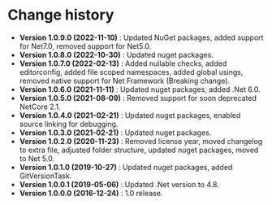 # Change history

* **Version 1.0.9.0 (2022-11-10)** : Updated NuGet packages, added support for Net7.0, removed support for Net5.0.
* **Version 1.0.8.0 (2022-10-30)** : Updated nuget packages.
* **Version 1.0.7.0 (2022-02-13)** : Added nullable checks, added editorconfig, added file scoped namespaces, added global usings, removed native support for Net Framework (Breaking change).
* **Version 1.0.6.0 (2021-11-11)** : Updated nuget packages, added .Net 6.0.
* **Version 1.0.5.0 (2021-08-09)** : Removed support for soon deprecated NetCore 2.1.
* **Version 1.0.4.0 (2021-02-21)** : Updated nuget packages, enabled source linking for debugging.
* **Version 1.0.3.0 (2021-02-21)** : Updated nuget packages.
* **Version 1.0.2.0 (2020-11-23)** : Removed license year, moved changelog to extra file, adjusted folder structure, updated nuget packages, moved to Net 5.0.
* **Version 1.0.1.0 (2019-10-27)** : Updated nuget packages, added GitVersionTask.
* **Version 1.0.0.1 (2019-05-06)** : Updated .Net version to 4.8.
* **Version 1.0.0.0 (2016-12-24)** : 1.0 release.